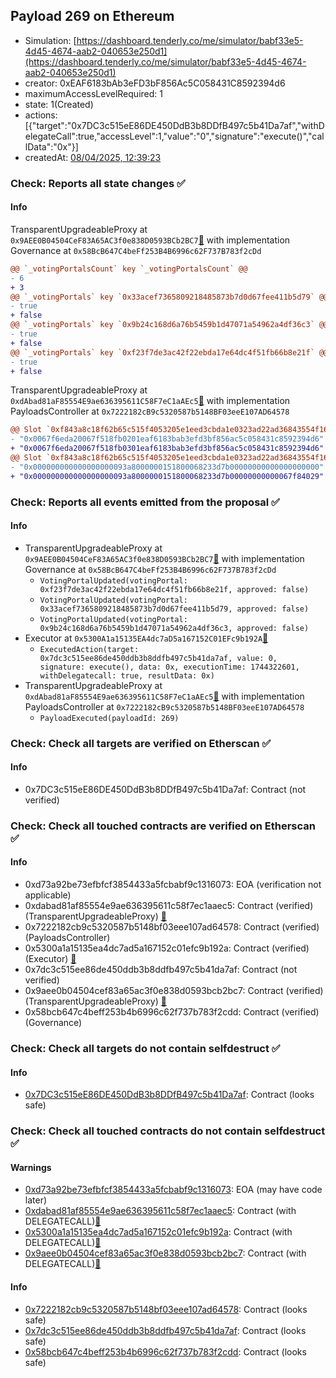## Payload 269 on Ethereum

- Simulation: [https://dashboard.tenderly.co/me/simulator/babf33e5-4d45-4674-aab2-040653e250d1](https://dashboard.tenderly.co/me/simulator/babf33e5-4d45-4674-aab2-040653e250d1)
- creator: 0xEAF6183bAb3eFD3bF856Ac5C058431C8592394d6
- maximumAccessLevelRequired: 1
- state: 1(Created)
- actions: [{"target":"0x7DC3c515eE86DE450DdB3b8DDfB497c5b41Da7af","withDelegateCall":true,"accessLevel":1,"value":"0","signature":"execute()","callData":"0x"}]
- createdAt: [08/04/2025, 12:39:23](https://etherscan.io/tx/0x92a10f63bd5b4f6c7d3c75a0f197e1faa1f48d45bd9b6226be4609439cc3b904)

### Check: Reports all state changes :white_check_mark:

#### Info


TransparentUpgradeableProxy at `0x9AEE0B04504CeF83A65AC3f0e838D0593BCb2BC7`[:ghost:](https://github.com/bgd-labs/aave-address-book "GovernanceV3Ethereum.GOVERNANCE") with implementation Governance at `0x58BcB647C4beFf253B4B6996c62F737B783f2cDd`
```diff
@@ `_votingPortalsCount` key `_votingPortalsCount` @@
- 6
+ 3
@@ `_votingPortals` key `0x33acef7365809218485873b7d0d67fee411b5d79` @@
- true
+ false
@@ `_votingPortals` key `0x9b24c168d6a76b5459b1d47071a54962a4df36c3` @@
- true
+ false
@@ `_votingPortals` key `0xf23f7de3ac42f22ebda17e64dc4f51fb66b8e21f` @@
- true
+ false
```

TransparentUpgradeableProxy at `0xdAbad81aF85554E9ae636395611C58F7eC1aAEc5`[:ghost:](https://github.com/bgd-labs/aave-address-book "GovernanceV3Ethereum.PAYLOADS_CONTROLLER") with implementation PayloadsController at `0x7222182cB9c5320587b5148BF03eeE107AD64578`
```diff
@@ Slot `0xf843a8c18f62b65c515f4053205e1eed3cbda1e0323ad22ad36843554f16bfc6` @@
- "0x0067f6eda20067f518fb0201eaf6183bab3efd3bf856ac5c058431c8592394d6"
+ "0x0067f6eda20067f518fb0301eaf6183bab3efd3bf856ac5c058431c8592394d6"
@@ Slot `0xf843a8c18f62b65c515f4053205e1eed3cbda1e0323ad22ad36843554f16bfc7` @@
- "0x000000000000000000093a8000000151800068233d7b00000000000000000000"
+ "0x000000000000000000093a8000000151800068233d7b00000000000067f84029"
```


### Check: Reports all events emitted from the proposal :white_check_mark:

#### Info

- TransparentUpgradeableProxy at `0x9AEE0B04504CeF83A65AC3f0e838D0593BCb2BC7`[:ghost:](https://github.com/bgd-labs/aave-address-book "GovernanceV3Ethereum.GOVERNANCE") with implementation Governance at `0x58BcB647C4beFf253B4B6996c62F737B783f2cDd`
  - `VotingPortalUpdated(votingPortal: 0xf23f7de3ac42f22ebda17e64dc4f51fb66b8e21f, approved: false)`
  - `VotingPortalUpdated(votingPortal: 0x33acef7365809218485873b7d0d67fee411b5d79, approved: false)`
  - `VotingPortalUpdated(votingPortal: 0x9b24c168d6a76b5459b1d47071a54962a4df36c3, approved: false)`
- Executor at `0x5300A1a15135EA4dc7aD5a167152C01EFc9b192A`[:ghost:](https://github.com/bgd-labs/aave-address-book "AaveV2Ethereum.POOL_ADMIN, AaveV2EthereumAMM.POOL_ADMIN, AaveV3Ethereum.ACL_ADMIN, AaveV3EthereumEtherFi.ACL_ADMIN, AaveV3EthereumLido.ACL_ADMIN, GovernanceV3Ethereum.EXECUTOR_LVL_1")
  - `ExecutedAction(target: 0x7dc3c515ee86de450ddb3b8ddfb497c5b41da7af, value: 0, signature: execute(), data: 0x, executionTime: 1744322601, withDelegatecall: true, resultData: 0x)`
- TransparentUpgradeableProxy at `0xdAbad81aF85554E9ae636395611C58F7eC1aAEc5`[:ghost:](https://github.com/bgd-labs/aave-address-book "GovernanceV3Ethereum.PAYLOADS_CONTROLLER") with implementation PayloadsController at `0x7222182cB9c5320587b5148BF03eeE107AD64578`
  - `PayloadExecuted(payloadId: 269)`

### Check: Check all targets are verified on Etherscan :white_check_mark:

#### Info

- 0x7DC3c515eE86DE450DdB3b8DDfB497c5b41Da7af: Contract (not verified) 

### Check: Check all touched contracts are verified on Etherscan :white_check_mark:

#### Info

- 0xd73a92be73efbfcf3854433a5fcbabf9c1316073: EOA (verification not applicable)
- 0xdabad81af85554e9ae636395611c58f7ec1aaec5: Contract (verified) (TransparentUpgradeableProxy) [:ghost:](https://github.com/bgd-labs/aave-address-book "GovernanceV3Ethereum.PAYLOADS_CONTROLLER")
- 0x7222182cb9c5320587b5148bf03eee107ad64578: Contract (verified) (PayloadsController) 
- 0x5300a1a15135ea4dc7ad5a167152c01efc9b192a: Contract (verified) (Executor) [:ghost:](https://github.com/bgd-labs/aave-address-book "AaveV2Ethereum.POOL_ADMIN, AaveV2EthereumAMM.POOL_ADMIN, AaveV3Ethereum.ACL_ADMIN, AaveV3EthereumEtherFi.ACL_ADMIN, AaveV3EthereumLido.ACL_ADMIN, GovernanceV3Ethereum.EXECUTOR_LVL_1")
- 0x7dc3c515ee86de450ddb3b8ddfb497c5b41da7af: Contract (not verified) 
- 0x9aee0b04504cef83a65ac3f0e838d0593bcb2bc7: Contract (verified) (TransparentUpgradeableProxy) [:ghost:](https://github.com/bgd-labs/aave-address-book "GovernanceV3Ethereum.GOVERNANCE")
- 0x58bcb647c4beff253b4b6996c62f737b783f2cdd: Contract (verified) (Governance) 

### Check: Check all targets do not contain selfdestruct :white_check_mark:

#### Info

- [0x7DC3c515eE86DE450DdB3b8DDfB497c5b41Da7af](https://etherscan.io/address/0x7DC3c515eE86DE450DdB3b8DDfB497c5b41Da7af): Contract (looks safe)

### Check: Check all touched contracts do not contain selfdestruct :white_check_mark:

#### Warnings

- [0xd73a92be73efbfcf3854433a5fcbabf9c1316073](https://etherscan.io/address/0xd73a92be73efbfcf3854433a5fcbabf9c1316073): EOA (may have code later)
- [0xdabad81af85554e9ae636395611c58f7ec1aaec5](https://etherscan.io/address/0xdabad81af85554e9ae636395611c58f7ec1aaec5): Contract (with DELEGATECALL)[:ghost:](https://github.com/bgd-labs/aave-address-book "GovernanceV3Ethereum.PAYLOADS_CONTROLLER")
- [0x5300a1a15135ea4dc7ad5a167152c01efc9b192a](https://etherscan.io/address/0x5300a1a15135ea4dc7ad5a167152c01efc9b192a): Contract (with DELEGATECALL)[:ghost:](https://github.com/bgd-labs/aave-address-book "AaveV2Ethereum.POOL_ADMIN, AaveV2EthereumAMM.POOL_ADMIN, AaveV3Ethereum.ACL_ADMIN, AaveV3EthereumEtherFi.ACL_ADMIN, AaveV3EthereumLido.ACL_ADMIN, GovernanceV3Ethereum.EXECUTOR_LVL_1")
- [0x9aee0b04504cef83a65ac3f0e838d0593bcb2bc7](https://etherscan.io/address/0x9aee0b04504cef83a65ac3f0e838d0593bcb2bc7): Contract (with DELEGATECALL)[:ghost:](https://github.com/bgd-labs/aave-address-book "GovernanceV3Ethereum.GOVERNANCE")

#### Info

- [0x7222182cb9c5320587b5148bf03eee107ad64578](https://etherscan.io/address/0x7222182cb9c5320587b5148bf03eee107ad64578): Contract (looks safe)
- [0x7dc3c515ee86de450ddb3b8ddfb497c5b41da7af](https://etherscan.io/address/0x7dc3c515ee86de450ddb3b8ddfb497c5b41da7af): Contract (looks safe)
- [0x58bcb647c4beff253b4b6996c62f737b783f2cdd](https://etherscan.io/address/0x58bcb647c4beff253b4b6996c62f737b783f2cdd): Contract (looks safe)

